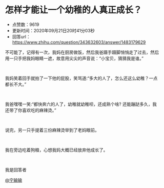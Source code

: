 # 怎样才能让一个幼稚的人真正成长？
- 点赞数：9619
- 更新时间：2020年09月21日20时41分03秒
- 回答url：https://www.zhihu.com/question/343632603/answer/1483179629
<body>
 <p data-pid="TmclqRZi">不可能了，记得有一次，我妈在厨房做饭，然后我爸蹑手蹑脚悄悄走了过去，然后用一只手把我妈眼睛一遮，故意用尖尖的声音说：“小宝贝，猜猜我是谁。”</p>
 <p class="ztext-empty-paragraph"><br></p>
 <p data-pid="E037xuD7">我妈笑着回手就拍了一下他的屁股，笑骂道:“多大的人了，怎么还这么幼稚？一点都长不大。”</p>
 <p class="ztext-empty-paragraph"><br></p>
 <p data-pid="ctgLlmyN">我爸嘿嘿一笑:“都快奔六的人了，幼稚就幼稚呗，还成熟个啥? 还能蹦跶多久，我还带了你喜欢吃的麻辣烫。”</p>
 <p class="ztext-empty-paragraph"><br></p>
 <p data-pid="KSm1NYWo">说完，另一只手提着三份麻辣烫举到了老妈眼前。</p>
 <p class="ztext-empty-paragraph"><br></p>
 <p data-pid="-px6gTiK">我在旁边吃着狗粮，心想我妈大概已经放弃他成长了。</p>
 <p class="ztext-empty-paragraph"><br></p>
 <p data-pid="Qs4Q1mh2">我是回答者</p>
 <p data-pid="-LlAh3ya"><a class="member_mention" href="https://www.zhihu.com/people/06b3a743155f79e8ec6483388da3e954" data-hash="06b3a743155f79e8ec6483388da3e954" data-hovercard="p$b$06b3a743155f79e8ec6483388da3e954">@宁输输</a></p>
</body>